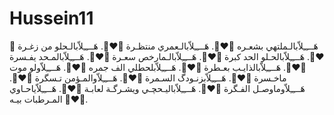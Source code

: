 # Hussein11
هَـــِـِلاّبالـملتهي بشعـره 🥺♥️🦋. هَـــِـِلاّبالـعمري منتظـرة 🥺♥️🦋. هَـــِـِلاّبالـحلو من زغـرة 🥺♥️🦋. هَـــِـِلاّبالحـلو الحد كبرة 🥺♥️🦋. هَـــِـِلاّبالـمارخص سعـرة 🥺♥️🦋. هَـــِـِلاّبالمـحد يفـسرة 🥺♥️🦋. هَـــِـِلاّبالذايـب بعـطرة 🥺♥️🦋. هَـــِـِلاّبلحطلي الف جمره 🥺♥️🦋. هَـــِـِلاّولو موت ماخـسرة 🥺♥️🦋. هَـــِـِلاّبزنـودگ السـمرة 🥺♥️🦋. هَـــِـِلاّوالمـؤمن تـسگرة 🥺♥️🦋. هَـــِـِلاّوماوصـل الفـگرة 🥺♥️🦋. هَـــِـِلاّباليـحچـي ويشـرگـة لعابـة 🥺♥️🦋. هَـــِـِلاّياحـاوي المـرطبات بيـه 🥺♥️🦋.
